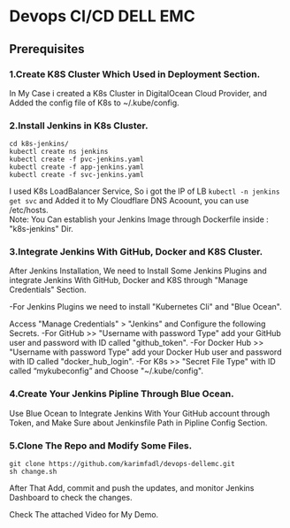 # Devops CI/CD DELL EMC

## Prerequisites
### 1.Create K8S Cluster Which Used in Deployment Section.
In My Case i created a K8s Cluster in DigitalOcean Cloud Provider, and Added the config file of K8s to ~/.kube/config.

### 2.Install Jenkins in K8s Cluster.
```
cd k8s-jenkins/
kubectl create ns jenkins
kubectl create -f pvc-jenkins.yaml
kubectl create -f app-jenkins.yaml 
kubectl create -f svc-jenkins.yaml
```

I used K8s LoadBalancer Service, So i got the IP of LB `kubectl -n jenkins get svc` and Added it to My Cloudflare DNS Acoount, you can use /etc/hosts.  
Note: You Can establish your Jenkins Image through Dockerfile inside : "k8s-jenkins" Dir.

### 3.Integrate Jenkins With GitHub, Docker and K8S Cluster.
After Jenkins Installation, We need to Install Some Jenkins Plugins and integrate Jenkins With GitHub, Docker and K8S through "Manage Credentials" Section.

-For Jenkins Plugins we need to install "Kubernetes Cli" and "Blue Ocean".

Access "Manage Credentials" > "Jenkins" and Configure the following Secrets. 
-For GitHub >> "Username with password Type" add your GitHub user and password with ID called "github_token".
-For Docker Hub >> "Username with password Type" add your Docker Hub user and password with ID called "docker_hub_login".
-For K8s >> "Secret File Type" with ID called “mykubeconfig” and Choose "~/.kube/config".

### 4.Create Your Jenkins Pipline Through Blue Ocean.
Use Blue Ocean to Integrate Jenkins With Your GitHub account through Token, and Make Sure about Jenkinsfile Path in Pipline Config Section.

### 5.Clone The Repo and Modify Some Files.
```
git clone https://github.com/karimfadl/devops-dellemc.git
sh change.sh
```
After That Add, commit and push the updates, and monitor Jenkins Dashboard to check the changes.

Check The attached Video for My Demo.
```
```

